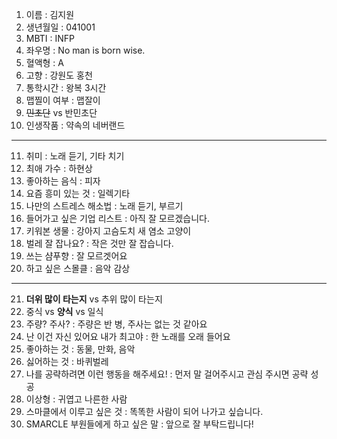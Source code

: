 1. 이름 : 김지원
2. 생년월일 : 041001
3. MBTI : INFP
4. 좌우명 : No man is born wise.
5. 혈액형 : A
6. 고향 : 강원도 홍천
7. 통학시간 : 왕복 3시간
8. 맵찔이 여부 : 맵잘이
9. ~~민초단~~ vs 반민초단
10. 인생작품 : 약속의 네버랜드
---
11. 취미 : 노래 듣기, 기타 치기
12. 최애 가수 : 하현상
13. 좋아하는 음식 : 피자
14. 요즘 흥미 있는 것 : 일렉기타
15. 나만의 스트레스 해소법 : 노래 듣기, 부르기
16. 들어가고 싶은 기업 리스트 : 아직 잘 모르겠습니다.
17. 키워본 생물 : 강아지 고슴도치 새 염소 고양이
18. 벌레 잘 잡나요? : 작은 것만 잘 잡습니다.
19. 쓰는 샴푸향 : 잘 모르겟어요
20. 하고 싶은 스몰클 : 음악 감상
***
21. **더위 많이 타는지** vs 추위 많이 타는지
22. 중식 vs **양식** vs 일식
23. 주량? 주사? : 주량은 반 병, 주사는 없는 것 같아요
24. 난 이건 자신 있어요 내가 최고야 : 한 노래를 오래 들어요
25. 좋아하는 것 : 동물, 만화, 음악
28. 싫어하는 것 : 바퀴벌레
29. 나를 공략하려면 이런 행동을 해주세요! : 먼저 말 걸어주시고 관심 주시면 공략 성공
30. 이상형 : 귀엽고 나른한 사람
31. 스마클에서 이루고 싶은 것 : 똑똑한 사람이 되어 나가고 싶습니다.
32. SMARCLE 부원들에게 하고 싶은 말 : 앞으로 잘 부탁드립니다!
